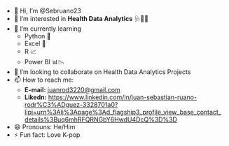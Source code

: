 - 👋 Hi, I’m @Sebruano23
- 👀 I’m interested in **Health Data Analytics** 🩺🧬🔬
- 🌱 I’m currently learning
  - Python 👾
  - Excel 📗
  - R 📈
  - Power BI 📊📉
- 💞️ I’m looking to collaborate on Health Data Analytics Projects
- 📫 How to reach me:
  - **E-mail:** juanrod3220@gmail.com
  - **Likedn:** https://www.linkedin.com/in/juan-sebastian-ruano-rodr%C3%ADguez-3328701a0?lipi=urn%3Ali%3Apage%3Ad_flagship3_profile_view_base_contact_details%3Buq6mhRFQRNGbY6HwdU4DcQ%3D%3D
- 😄 Pronouns: He/Him
- ⚡ Fun fact: Love K-pop

<!---
Sebruano23/Sebruano23 is a ✨ special ✨ repository because its `README.md` (this file) appears on your GitHub profile.
You can click the Preview link to take a look at your changes.
--->
